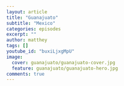 ```yaml
---
layout: article
title: "Guanajuato"
subtitle: "Mexico"
categories: episodes
excerpt: ""
author: matthey
tags: []
youtube_id: "buxiLjxgMpU"
image:
  cover: guanajuato/guanajuato-cover.jpg
  feature: guanajuato/guanajuato-hero.jpg
comments: true
---
```


